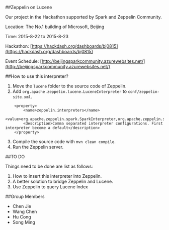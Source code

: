 ##Zeppelin on Lucene

Our project in the Hackathon supported by Spark and Zeppelin Community.

Location: The No.1 building of Microsoft, Beijing

Time: 2015-8-22 to 2015-8-23

Hackathon: [https://hackdash.org/dashboards/bj0815](https://hackdash.org/dashboards/bj0815)

Event Schedule: [http://beijingsparkcommunity.azurewebsites.net/](http://beijingsparkcommunity.azurewebsites.net/)


##How to use this interpreter?

1. Move the `lucene` folder to the source code of Zeppelin.
2. Add `org.apache.zeppelin.lucene.LuceneInterpreter` to `conf/zeppelin-site.xml`.

```
    <property>
        <name>zeppelin.interpreters</name>
        <value>org.apache.zeppelin.spark.SparkInterpreter,org.apache.zeppelin.spark.PySparkInterpreter,org.apache.zeppelin.spark.SparkSqlInterpreter,org.apache.zeppelin.spark.DepInterpreter,org.apache.zeppelin.markdown.Markdown,org.apache.zeppelin.angular.AngularInterpreter,org.apache.zeppelin.shell.ShellInterpreter,org.apache.zeppelin.hive.HiveInterpreter,org.apache.zeppelin.tajo.TajoInterpreter,org.apache.zeppelin.flink.FlinkInterpreter,org.apache.zeppelin.lucene.LuceneInterpreter</value>
        <description>Comma separated interpreter configurations. First interpreter become a default</description>
    </property>
```

3. Compile the source code with `mvn clean compile`.
4. Run the Zeppelin server.


##TO DO

Things need to be done are list as follows:

1. How to insert this interpreter into Zeppelin.
2. A better solution to bridge Zeppelin and Lucene.
3. Use Zeppelin to query Lucene Index

##Group Members

* Chen Jie
* Wang Chen
* Hu Cong
* Song Ming
